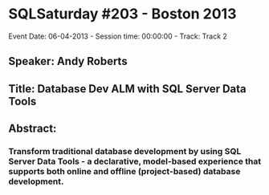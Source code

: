 # SQLSaturday #203 - Boston 2013
Event Date: 06-04-2013 - Session time: 00:00:00 - Track: Track 2
## Speaker: Andy Roberts
## Title: Database Dev ALM with SQL Server Data Tools
## Abstract:
### Transform traditional database development by using SQL Server Data Tools - a declarative, model-based experience that supports both online and offline (project-based) database development. 
